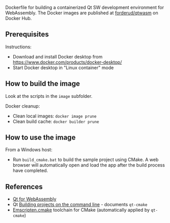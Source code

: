 Dockerfile for building a containerized Qt SW development environment for WebAssembly. The Docker images are published at [forderud/qtwasm](https://hub.docker.com/repository/docker/forderud/qtwasm) on Docker Hub.

## Prerequisites
Instructions:
* Download and install Docker desktop from https://www.docker.com/products/docker-desktop/
* Start Docker desktop in "Linux container" mode

## How to build the image
Look at the scripts in the `image` subfolder.

Docker cleanup:
* Clean local images: `docker image prune`
* Clean build cache: `docker builder prune`

## How to use the image
From a Windows host:
* Run `build_cmake.bat` to build the sample project using CMake. A web browser will automatically open and load the app after the build process have completed.

## References
* [Qt for WebAssembly](https://doc.qt.io/qt-6/wasm.html)
* Qt [Building projects on the command line](https://doc.qt.io/qt-6/cmake-build-on-cmdline.html) - documents `qt-cmake`
* [Emscripten.cmake](https://github.com/emscripten-core/emscripten/blob/main/cmake/Modules/Platform/Emscripten.cmake) toolchain for CMake (automatically applied by `qt-cmake`)
